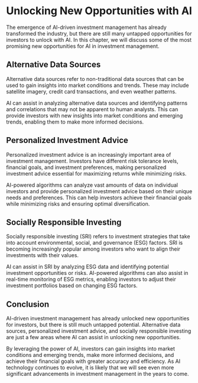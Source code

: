 Unlocking New Opportunities with AI
===================================================================================================================

The emergence of AI-driven investment management has already transformed the industry, but there are still many untapped opportunities for investors to unlock with AI. In this chapter, we will discuss some of the most promising new opportunities for AI in investment management.

Alternative Data Sources
------------------------

Alternative data sources refer to non-traditional data sources that can be used to gain insights into market conditions and trends. These may include satellite imagery, credit card transactions, and even weather patterns.

AI can assist in analyzing alternative data sources and identifying patterns and correlations that may not be apparent to human analysts. This can provide investors with new insights into market conditions and emerging trends, enabling them to make more informed decisions.

Personalized Investment Advice
------------------------------

Personalized investment advice is an increasingly important area of investment management. Investors have different risk tolerance levels, financial goals, and investment preferences, making personalized investment advice essential for maximizing returns while minimizing risks.

AI-powered algorithms can analyze vast amounts of data on individual investors and provide personalized investment advice based on their unique needs and preferences. This can help investors achieve their financial goals while minimizing risks and ensuring optimal diversification.

Socially Responsible Investing
------------------------------

Socially responsible investing (SRI) refers to investment strategies that take into account environmental, social, and governance (ESG) factors. SRI is becoming increasingly popular among investors who want to align their investments with their values.

AI can assist in SRI by analyzing ESG data and identifying potential investment opportunities or risks. AI-powered algorithms can also assist in real-time monitoring of ESG metrics, enabling investors to adjust their investment portfolios based on changing ESG factors.

Conclusion
----------

AI-driven investment management has already unlocked new opportunities for investors, but there is still much untapped potential. Alternative data sources, personalized investment advice, and socially responsible investing are just a few areas where AI can assist in unlocking new opportunities.

By leveraging the power of AI, investors can gain insights into market conditions and emerging trends, make more informed decisions, and achieve their financial goals with greater accuracy and efficiency. As AI technology continues to evolve, it is likely that we will see even more significant advancements in investment management in the years to come.
